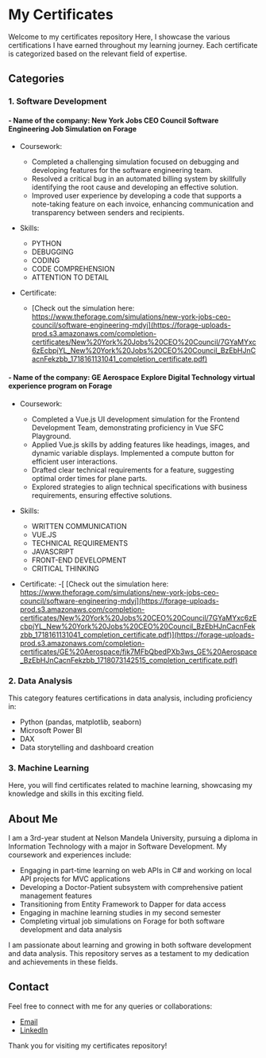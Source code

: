 # My Certificates

Welcome to my certificates repository Here, I showcase the various certifications I have earned throughout my learning journey. Each certificate is categorized based on the relevant field of expertise.

## Categories

### 1. Software Development

#### - Name of the company: New York Jobs CEO Council Software Engineering Job Simulation on Forage

- Coursework:
  - Completed a challenging simulation focused on debugging and developing features for the software engineering team.
  - Resolved a critical bug in an automated billing system by skillfully identifying the root cause and developing an effective solution.
  - Improved user experience by developing a code that supports a note-taking feature on each invoice, enhancing communication and transparency between senders and recipients.

- Skills:
  - PYTHON
  - DEBUGGING
  - CODING
  - CODE COMPREHENSION
  - ATTENTION TO DETAIL

- Certificate:
  - [Check out the simulation here: https://www.theforage.com/simulations/new-york-jobs-ceo-council/software-engineering-mdyj](https://forage-uploads-prod.s3.amazonaws.com/completion-certificates/New%20York%20Jobs%20CEO%20Council/7GYaMYxc6zEcbpjYL_New%20York%20Jobs%20CEO%20Council_BzEbHJnCacnFekzbb_1718161131041_completion_certificate.pdf)
    
#### - Name of the company: GE Aerospace Explore Digital Technology virtual experience program on Forage

- Coursework:
   - Completed a Vue.js UI development simulation for the Frontend Development Team, demonstrating proficiency in Vue SFC Playground.
   - Applied Vue.js skills by adding features like headings, images, and dynamic variable displays. Implemented a compute button for efficient user interactions.
   - Drafted clear technical requirements for a feature, suggesting optimal order times for plane parts.
   - Explored strategies to align technical specifications with business requirements, ensuring effective solutions.

- Skills:
  - WRITTEN COMMUNICATION
  - VUE.JS
  - TECHNICAL REQUIREMENTS
  - JAVASCRIPT
  - FRONT-END DEVELOPMENT
  - CRITICAL THINKING
    

- Certificate:
  -[ [Check out the simulation here: https://www.theforage.com/simulations/new-york-jobs-ceo-council/software-engineering-mdyj](https://forage-uploads-prod.s3.amazonaws.com/completion-certificates/New%20York%20Jobs%20CEO%20Council/7GYaMYxc6zEcbpjYL_New%20York%20Jobs%20CEO%20Council_BzEbHJnCacnFekzbb_1718161131041_completion_certificate.pdf)](https://forage-uploads-prod.s3.amazonaws.com/completion-certificates/GE%20Aerospace/fjk7MFbQbedPXb3ws_GE%20Aerospace_BzEbHJnCacnFekzbb_1718073142515_completion_certificate.pdf)    



### 2. Data Analysis
This category features certifications in data analysis, including proficiency in:
- Python (pandas, matplotlib, seaborn)
- Microsoft Power BI
- DAX
- Data storytelling and dashboard creation

### 3. Machine Learning
Here, you will find certificates related to machine learning, showcasing my knowledge and skills in this exciting field.

## About Me
I am a 3rd-year student at Nelson Mandela University, pursuing a diploma in Information Technology with a major in Software Development. My coursework and experiences include:
- Engaging in part-time learning on web APIs in C# and working on local API projects for MVC applications
- Developing a Doctor-Patient subsystem with comprehensive patient management features
- Transitioning from Entity Framework to Dapper for data access
- Engaging in machine learning studies in my second semester
- Completing virtual job simulations on Forage for both software development and data analysis

I am passionate about learning and growing in both software development and data analysis. This repository serves as a testament to my dedication and achievements in these fields.

## Contact
Feel free to connect with me for any queries or collaborations:
- [Email](mailto:your-email@example.com)
- [LinkedIn](https://www.linkedin.com/in/your-linkedin-profile)

Thank you for visiting my certificates repository!

